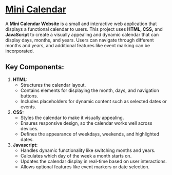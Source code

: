 <h1>
  <a href="https://akshat0502.github.io/Mini-Calendar/">Mini Calendar</a>
</h1>

<p>A <b>Mini Calendar Website</b> is a small and interactive web application that displays a functional calendar to users. This project uses <b>HTML, CSS,</b> and <b>JavaScript</b> to create a visually appealing and dynamic calendar that can display days, months, and years. Users can navigate through different months and years, and additional features like event marking can be incorporated.</p>

<h2>Key Components:</h2>

<ol>
  <li><b>HTML:</b>
    <ul>
      <li>Structures the calendar layout.</li>
      <li>Contains elements for displaying the month, days, and navigation buttons.</li>
      <li>Includes placeholders for dynamic content such as selected dates or events.</li>
    </ul>
  </li>
  <li><b>CSS:</b>
    <ul>
      <li>Styles the calendar to make it visually appealing.</li>
      <li>Ensures responsive design, so the calendar works well across devices.</li>
      <li>Defines the appearance of weekdays, weekends, and highlighted dates.</li>
    </ul>
  </li>
  <li><b>Javascript:</b>
    <ul>
      <li>Handles dynamic functionality like switching months and years.</li>
      <li>Calculates which day of the week a month starts on.</li>
      <li>Updates the calendar display in real-time based on user interactions.</li>
      <li>Allows optional features like event markers or date selection.</li>
    </ul>
  </li>
</ol>
